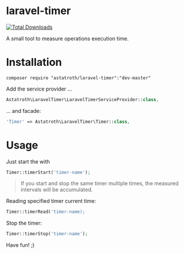 # laravel-timer
<a href="https://packagist.org/packages/astatroth/laravel-timer"><img src="https://poser.pugx.org/astatroth/laravel-timer/d/total.svg" alt="Total Downloads"></a>

A small tool to measure operations execution time.

# Installation
```
composer require "astatroth/laravel-timer":"dev-master"
```
Add the service provider ...
```php
Astatroth\LaravelTimer\LaravelTimerServiceProvider::class,
```
... and facade:
```php
'Timer' => Astatroth\LaravelTimer\Timer::class,
```

# Usage
Just start the with
```php
Timer::timerStart('timer-name');
```
>If you start and stop the same timer multiple times, the measured intervals will be accumulated.

Reading specified timer current time:
```php
Timer::timerRead('timer-name);
```
Stop the timer:
```php
Timer::timerStop('timer-name');
```

Have fun! ;)
